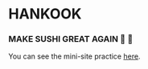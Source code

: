 # HANKOOK


### MAKE SUSHI GREAT AGAIN 🍣 💪

You can see the mini-site practice [here](https://klevodev.github.io/hankook/).